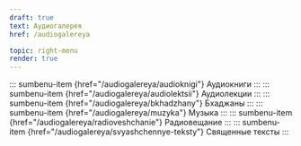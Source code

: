 ```yaml
---
draft: true
text: Аудиогалерея
href: /audiogalereya

topic: right-menu
render: true
---
```


::: sumbenu-item {href="/audiogalereya/audioknigi"}
Аудиокниги
:::
::: sumbenu-item {href="/audiogalereya/audiolektsii"}
Аудиолекции
:::
::: sumbenu-item {href="/audiogalereya/bkhadzhany"}
Бхаджаны
:::
::: sumbenu-item {href="/audiogalereya/muzyka"}
Музыка
:::
::: sumbenu-item {href="/audiogalereya/radioveshchanie"}
Радиовещание
:::
::: sumbenu-item {href="/audiogalereya/svyashchennye-teksty"}
Священные тексты
:::
